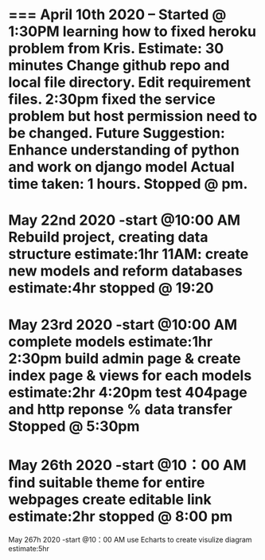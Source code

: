 ===
April 10th 2020 – Started @ 1:30PM
learning how to fixed heroku problem from Kris.
Estimate: 30 minutes
Change github repo and local file directory.
Edit requirement files.
2:30pm fixed the service problem but host permission need to be changed.
Future Suggestion: Enhance understanding of python and work on django model 
Actual time taken: 1 hours.
Stopped @ pm.
===
May 22nd 2020 -start @10:00 AM
Rebuild project, creating data structure
estimate:1hr
11AM: create new models and reform databases
estimate:4hr
stopped @ 19:20
===
May 23rd 2020 -start @10:00 AM
complete models
estimate:1hr
2:30pm build admin page & create index page & views for each models
estimate:2hr
4:20pm test 404page and http reponse % data transfer
Stopped @ 5:30pm
===
May 26th 2020 -start @10：00 AM
find suitable theme for entire webpages
create editable link
estimate:2hr
stopped @ 8:00 pm
===
May 267h 2020 -start @10：00 AM
use Echarts to create visulize diagram
estimate:5hr
